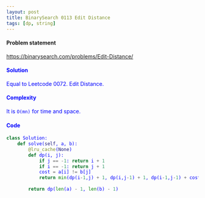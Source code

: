 ```yaml
---
layout: post
title: BinarySearch 0113 Edit Distance
tags: [dp, string]
---
```


#### Problem statement

<a href="https://binarysearch.com/problems/Edit-Distance/"> <font color = blue>https://binarysearch.com/problems/Edit-Distance/

#### Solution
Equal to Leetcode 0072. Edit Distance.

#### Complexity
It is `O(mn)` for time and space.

#### Code
```python
class Solution:
    def solve(self, a, b):
        @lru_cache(None)
        def dp(i, j):
            if j == -1: return i + 1
            if i == -1: return j + 1
            cost = a[i] != b[j]
            return min(dp(i-1,j) + 1, dp(i,j-1) + 1, dp(i-1,j-1) + cost)
        
        return dp(len(a) - 1, len(b) - 1)
```

